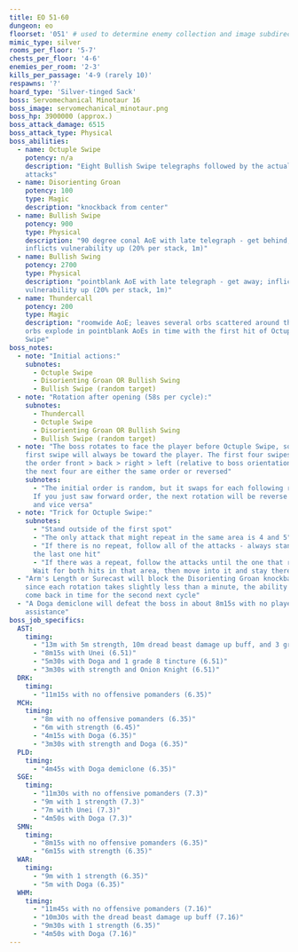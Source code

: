 ```yaml
---
title: EO 51-60
dungeon: eo
floorset: '051' # used to determine enemy collection and image subdirectory
mimic_type: silver
rooms_per_floor: '5-7'
chests_per_floor: '4-6'
enemies_per_room: '2-3'
kills_per_passage: '4-9 (rarely 10)'
respawns: '?'
hoard_type: 'Silver-tinged Sack'
boss: Servomechanical Minotaur 16
boss_image: servomechanical_minotaur.png
boss_hp: 3900000 (approx.)
boss_attack_damage: 6515
boss_attack_type: Physical
boss_abilities:
  - name: Octuple Swipe
    potency: n/a
    description: "Eight Bullish Swipe telegraphs followed by the actual
    attacks"
  - name: Disorienting Groan
    potency: 100
    type: Magic
    description: "knockback from center"
  - name: Bullish Swipe
    potency: 900
    type: Physical
    description: "90 degree conal AoE with late telegraph - get behind;
    inflicts vulnerability up (20% per stack, 1m)"
  - name: Bullish Swing
    potency: 2700
    type: Physical
    description: "pointblank AoE with late telegraph - get away; inflicts
    vulnerability up (20% per stack, 1m)"
  - name: Thundercall
    potency: 200
    type: Magic
    description: "roomwide AoE; leaves several orbs scattered around the room;
    orbs explode in pointblank AoEs in time with the first hit of Octuple
    Swipe"
boss_notes:
  - note: "Initial actions:"
    subnotes:
      - Octuple Swipe
      - Disorienting Groan OR Bullish Swing
      - Bullish Swipe (random target)
  - note: "Rotation after opening (58s per cycle):"
    subnotes:
      - Thundercall
      - Octuple Swipe
      - Disorienting Groan OR Bullish Swing
      - Bullish Swipe (random target)
  - note: "The boss rotates to face the player before Octuple Swipe, so the
    first swipe will always be toward the player. The first four swipes are in
    the order front > back > right > left (relative to boss orientation), and
    the next four are either the same order or reversed"
    subnotes:
      - "The initial order is random, but it swaps for each following rotation.
      If you just saw forward order, the next rotation will be reverse order,
      and vice versa"
  - note: "Trick for Octuple Swipe:"
    subnotes:
      - "Stand outside of the first spot"
      - "The only attack that might repeat in the same area is 4 and 5"
      - "If there is no repeat, follow all of the attacks - always stand where
      the last one hit"
      - "If there was a repeat, follow the attacks until the one that repeats.
      Wait for both hits in that area, then move into it and stay there"
  - "Arm's Length or Surecast will block the Disorienting Groan knockback, but
    since each rotation takes slightly less than a minute, the ability may not
    come back in time for the second next cycle"
  - "A Doga demiclone will defeat the boss in about 8m15s with no player
    assistance"
boss_job_specifics:
  AST:
    timing:
      - "13m with 5m strength, 10m dread beast damage up buff, and 3 grade 8 tinctures (6.51)"
      - "8m15s with Unei (6.51)"
      - "5m30s with Doga and 1 grade 8 tincture (6.51)"
      - "3m30s with strength and Onion Knight (6.51)"
  DRK:
    timing:
      - "11m15s with no offensive pomanders (6.35)"
  MCH:
    timing:
      - "8m with no offensive pomanders (6.35)"
      - "6m with strength (6.45)"
      - "4m15s with Doga (6.35)"
      - "3m30s with strength and Doga (6.35)"
  PLD:
    timing:
      - "4m45s with Doga demiclone (6.35)"
  SGE:
    timing:
      - "11m30s with no offensive pomanders (7.3)"
      - "9m with 1 strength (7.3)"
      - "7m with Unei (7.3)"
      - "4m50s with Doga (7.3)"
  SMN:
    timing:
      - "8m15s with no offensive pomanders (6.35)"
      - "6m15s with strength (6.35)"
  WAR:
    timing:
      - "9m with 1 strength (6.35)"
      - "5m with Doga (6.35)"
  WHM:
    timing:
      - "11m45s with no offensive pomanders (7.16)"
      - "10m30s with the dread beast damage up buff (7.16)"
      - "9m30s with 1 strength (6.35)"
      - "4m50s with Doga (7.16)"
---
```

